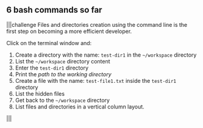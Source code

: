## 6 bash commands so far

|||challenge
Files and directories creation using the command line is the first step on becoming a more efficient developer. 

Click on the terminal window and:

1. Create a directory with the name: `test-dir1` in the `~/workspace` directory
2. List the `~/workspace` directory content
3. Enter the `test-dir1` directory
4. Print the _path to the working directory_
5. Create a file with the name: `test-file1.txt` inside the `test-dir1` directory
6. List the hidden files
7. Get back to the `~/workspace` directory
8. List files and directories in a vertical column layout.

|||